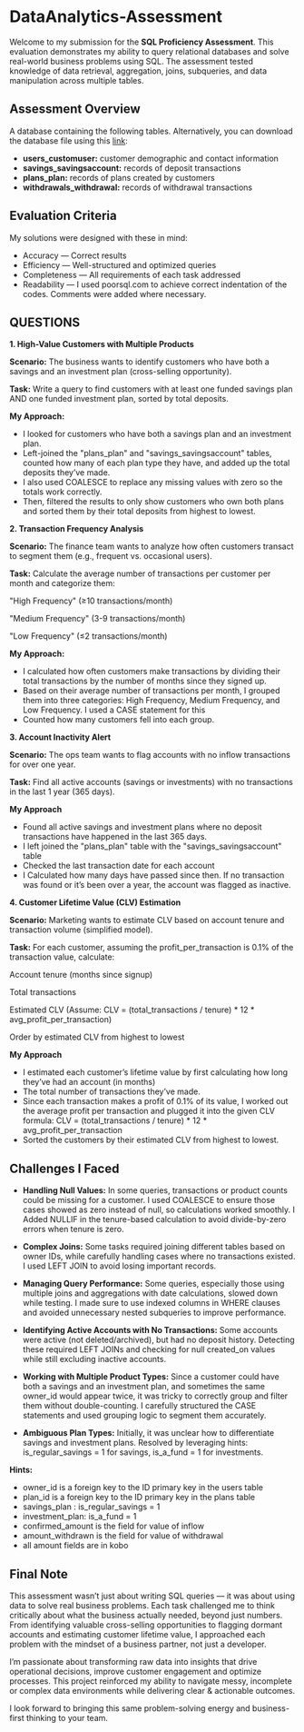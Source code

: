 # DataAnalytics-Assessment

Welcome to my submission for the **SQL Proficiency Assessment**. This evaluation demonstrates my ability to query relational databases and solve real-world business problems using SQL. The assessment tested knowledge of data retrieval, aggregation, joins, subqueries, and data manipulation across multiple tables.

## Assessment Overview
A database containing the following tables. Alternatively, you can download the database file using this [link](https://drive.google.com/file/d/1__51EvatOK1ubG4oi0Im_VW2UWUChMHu/view?usp=drive_link):

- **users_customuser:** customer demographic and contact information
- **savings_savingsaccount:** records of deposit transactions
- **plans_plan:** records of plans created by customers
- **withdrawals_withdrawal:**  records of withdrawal transactions

## Evaluation Criteria
My solutions were designed with these in mind:

- Accuracy — Correct results
- Efficiency — Well-structured and optimized queries
- Completeness — All requirements of each task addressed
- Readability — I used poorsql.com to achieve correct indentation of the codes. Comments were added where necessary.

## QUESTIONS

**1. High-Value Customers with Multiple Products**

**Scenario:** The business wants to identify customers who have both a savings and an investment plan (cross-selling opportunity).

**Task:** Write a query to find customers with at least one funded savings plan AND one funded investment plan, sorted by total deposits.

**My Approach:** 
- I looked for customers who have both a savings plan and an investment plan.
- Left-joined the "plans_plan" and "savings_savingsaccount" tables, counted how many of each plan type they have, and added up the total deposits they’ve made.
- I also used COALESCE to replace any missing values with zero so the totals work correctly.
- Then, filtered the results to only show customers who own both plans and sorted them by their total deposits from highest to lowest.


**2. Transaction Frequency Analysis**

**Scenario:** The finance team wants to analyze how often customers transact to segment them (e.g., frequent vs. occasional users).

**Task:** Calculate the average number of transactions per customer per month and categorize them:

"High Frequency" (≥10 transactions/month)

"Medium Frequency" (3-9 transactions/month)

"Low Frequency" (≤2 transactions/month)

**My Approach:** 
- I calculated how often customers make transactions by dividing their total transactions by the number of months since they signed up.
- Based on their average number of transactions per month, I grouped them into three categories: High Frequency, Medium Frequency, and Low Frequency. I used a CASE statement for this
- Counted how many customers fell into each group.



**3. Account Inactivity Alert**

**Scenario:** The ops team wants to flag accounts with no inflow transactions for over one year.

**Task:** Find all active accounts (savings or investments) with no transactions in the last 1 year (365 days).

**My Approach**
- Found all active savings and investment plans where no deposit transactions have happened in the last 365 days.
- I left joined the "plans_plan" table with the "savings_savingsaccount" table
- Checked the last transaction date for each account
- I Calculated how many days have passed since then. If no transaction was found or it’s been over a year, the account was flagged as inactive.


				
**4. Customer Lifetime Value (CLV) Estimation**

**Scenario:** Marketing wants to estimate CLV based on account tenure and transaction volume (simplified model).

**Task:** For each customer, assuming the profit_per_transaction is 0.1% of the transaction value, calculate:

Account tenure (months since signup)

Total transactions

Estimated CLV (Assume: CLV = (total_transactions / tenure) * 12 * avg_profit_per_transaction)

Order by estimated CLV from highest to lowest

**My Approach**
- I estimated each customer’s lifetime value by first calculating how long they’ve had an account (in months)
- The total number of transactions they’ve made.
- Since each transaction makes a profit of 0.1% of its value, I worked out the average profit per transaction and plugged it into the given CLV formula:
CLV = (total_transactions / tenure) * 12 * avg_profit_per_transaction
- Sorted the customers by their estimated CLV from highest to lowest.


## Challenges I Faced
- **Handling Null Values:** In some queries, transactions or product counts could be missing for a customer. I used COALESCE to ensure those cases showed as zero instead of null, so calculations worked smoothly. I Added NULLIF in the tenure-based calculation to avoid divide-by-zero errors when tenure is zero.

- **Complex Joins:** Some tasks required joining different tables based on owner IDs, while carefully handling cases where no transactions existed. I used LEFT JOIN to avoid losing important records.

- **Managing Query Performance:**
Some queries, especially those using multiple joins and aggregations with date calculations, slowed down while testing. I made sure to use indexed columns in WHERE clauses and avoided unnecessary nested subqueries to improve performance.

- **Identifying Active Accounts with No Transactions:**
Some accounts were active (not deleted/archived), but had no deposit history. Detecting these required LEFT JOINs and checking for null created_on values while still excluding inactive accounts.

- **Working with Multiple Product Types:**
Since a customer could have both a savings and an investment plan, and sometimes the same owner_id would appear twice, it was tricky to correctly group and filter them without double-counting. I carefully structured the CASE statements and used grouping logic to segment them accurately.

- **Ambiguous Plan Types:**
Initially, it was unclear how to differentiate savings and investment plans. Resolved by leveraging hints: is_regular_savings = 1 for savings, is_a_fund = 1 for investments.


**Hints:**
- owner_id is a foreign key to the ID primary key in the users table
- plan_id is a foreign key to the ID primary key in the plans table
- savings_plan : is_regular_savings = 1
- investment_plan: is_a_fund = 1
- confirmed_amount is the field for value of inflow
- amount_withdrawn is the field for value of withdrawal
- all amount fields are in kobo

## Final Note
This assessment wasn’t just about writing SQL queries — it was about using data to solve real business problems. Each task challenged me to think critically about what the business actually needed, beyond just numbers. From identifying valuable cross-selling opportunities to flagging dormant accounts and estimating customer lifetime value, I approached each problem with the mindset of a business partner, not just a developer.

I’m passionate about transforming raw data into insights that drive operational decisions, improve customer engagement and optimize processes. This project reinforced my ability to navigate messy, incomplete or complex data environments while delivering clear & actionable outcomes.

I look forward to bringing this same problem-solving energy and business-first thinking to your team.
